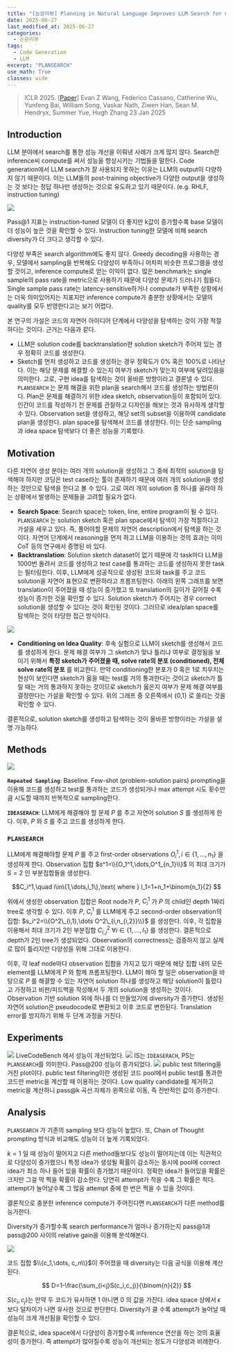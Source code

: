 ```yaml
---
title: "[논문리뷰] Planning in Natural Language Improves LLM Search for Code Generation"
date: 2025-06-27
last_modified_at: 2025-06-27
categories:
  - 논문리뷰
tags:
  - Code Generation
  - LLM
excerpt: "PLANSEARCH"
use_math: True
classes: wide
---
```

> ICLR 2025. [[Paper](https://openreview.net/forum?id=48WAZhwHHw)] 
> Evan Z Wang, Federico Cassano, Catherine Wu, Yunfeng Bai, William Song, Vaskar Nath, Ziwen Han, Sean M. Hendryx, Summer Yue, Hugh Zhang
> 23 Jan 2025

## Introduction
LLM 분야에서 search를 통한 성능 개선을 이뤄낸 사례가 크게 많지 않다. Search란 inference씨 compute를 써서 성능을 향상시키는 기법들을 말한다. Code generation에서 LLM search가 잘 사용되지 못하는 이유는 LLM의 output이 다양하지 않기 때문이다. 이는 LLM들의 post-training objective가 다양한 output을 생성하는 것 보다는 정답 하나만 생성하는 것으로 유도하고 있기 때문이다. (e.g. RHLF, instruction tuning)

![](/assets/img/PlanSearch/30.webp)

Pass@1 지표는 instruction-tuned 모델이 더 좋지만 k값이 증가할수록 base 모델이 더 성능이 높은 것을 확인할 수 있다. Instruction tuning한 모델에 비해 search diversity가 더 크다고 생각할 수 있다.

다양성 부족은 search algorithm에도 좋지 않다. Greedy decoding을 사용하는 경우, 모델에서 sampling을 반복해도 다양성이 부족하니 어차피 비슷한 프로그램을 생성할 것이고, inference compute로 얻는 이익이 없다. 많은 benchmark는 single sample의 pass rate을 metric으로 사용하기 때문에 다양성 문제가 드러나기 힘들다. Single sample pass rate는 latency-sensitive하거나 compute가 부족한 상황에서는 더욱 의미있어지는 지표지만 inference compute가 충분한 상황에서는 모델의 quality를 모두 반영한다고는 보기 어렵다.

본 연구의 가설은 코드의 자연어 아이디어 단계에서 다양성을 탐색하는 것이 가장 적절하다는 것이다. 근거는 다음과 같다.
- LLM은 solution code를 backtranslation한 solution sketch가 주어져 있는 경우 정확히 코드를 생성한다.
- Sketch를 먼저 생성하고 코드를 생성하는 경우 정확도가 0% 혹은 100%로 나타난다. 이는 해당 문제를 해결할 수 있는지 여부가 sketch가 맞는지 여부에 달려있음을 의미한다.
고로, 구현 idea를 탐색하는 것이 올바른 방향이라고 결론낼 수 있다. `PLANSEARCH` 는 문제 해결을 위한 plan을 search해서 코드를 생성하는 방법론이다. Plan은 문제를 해결하기 위한 idea sketch, observation등이 포함되어 있다. 인간이 코드를 작성하기 전 문제를 관찰하고 디자인을 해보는 것과 유사하게 생각할 수 있다. Observation set을 생성하고, 해당 set의 subset을 이용하여 candidate plan을 생성한다. plan space를 탐색해서 코드를 생성한다. 이는 단순 sampling과 idea space 탐색보다 더 좋은 성능을 기록했다.

## Motivation
다른 자연어 생성 분야는 여러 개의 solution을 생성하고 그 중에 최적의 solution을 탐색해야 하지만 코딩은 test case라는 툴이 존재하기 때문에 여러 개의 solution을 생성하는 것만으로 탐색을 한다고 볼 수 있다. 고로 여러 개의 solution 중 하나를 골라야 하는 상황에서 발생하는 문제들을 고려할 필요가 없다.
- **Search Space**: Search space는 token, line, entire program이 될 수 있다. `PLANSEARCH` 는 solution sketch 혹은 plan space에서 탐색이 가장 적절하다고 가설을 세우고 있다. 즉, 풀어야할 문제의 자연어 description에서 탐색을 하는 것이다. 자연어 단계에서 reasoning을 먼저 하고 LLM을 이용하는 것의 효과는 이미 CoT 등의 연구에서 증명된 바 있다.
- **Backtranslation**: Solution sketch dataset이 없기 때문에 각 task마다 LLM을 1000번 돌려서 코드를 생성하고 test case를 통과하는 코드를 생성하지 못한 task는 필터링한다. 이후, LLM에게 성공적으로 생성된 코드와 task를 주고 코드 solution을 자연어 표현으로 변환하라고 프롬프팅한다. 아래의 왼쪽 그래프를 보면 translation이 주어졌을 때 성능이 증가했고 또 translation의 길이가 길어질 수록 성능이 증가한 것을 확인할 수 있다. Solution sketch가 주어지는 경우 correct solution을 생성할 수 있다는 것이 확인된 것이다. 그러므로 idea/plan space를 탐색하는 것이 타당한 접근 방식이다.

![](/assets/img/PlanSearch/res.webp)

- **Conditioning on Idea Quality**: 후속 실험으로 LLM이 sketch를 생성해서 코드를 생성하게 한다. 문제 해결 여부가 그 sketch가 맞냐 틀리냐 여부로 결정됨을 보이기 위해서  **특정 sketch가 주어졌을 때, solve rate의 분포 (conditioned), 전체 solve rate의 분포** 를 비교한다. 만약 conditioning한 분포가 0 혹은 1로 치우치는 현상이 보인다면 sketch가 옳을 때는 test를 거의 통과한다는 것이고 sketch가 틀릴 때는 거의 통과하지 못하는 것이므로 sketch가 옳은지 여부가 문제 해결 여부를 결정한다는 가설을 확인할 수 있다. 위의 그래프 중 오른쪽에서 {0,1} 로 쏠리는 것을 확인할 수 있다.

결론적으로, solution sketch를 생성하고 탐색하는 것이 올바른 방향이라는 가설을 설명 가능하다.

## Methods
![](/assets/img/PlanSearch/plan.webp)

**`Repeated Sampling`**: Baseline. Few-shot (problem-solution pairs) prompting을 이용해 코드를 생성하고 test를 통과하는 코드가 생성되거나 max attempt 시도 횟수만큼 시도할 때까지 반복적으로 sampling한다.

**`IDEASERACH`**: LLM에게 해결해야 할 문제 $P$ 를 주고 자연어 solution $S$ 를 생성하게 한다. 이후, $P$ 와 $S$ 를 주고 코드를 생성하게 한다.

### `PLANSEARCH`
LLM에게 해결해야할 문제 $P$ 를 주고 first-order observations $O_i^1,i\in\{1,\dots,n_1\}$ 을 생성하게 한다. Observation 집합 $s^1=\\{O_1^1,\dots,O^1_{n_1}\\}$ 의 최대 크기가 $S=2$ 인 부분집합들을 생성한다.

$$C_i^1,\quad i\in\{1,\dots,l_1\},\text{ where } l_1=1+n_1+\binom{n_1}{2} $$ 

위에서 생성한 observation 집합은 Root node가 $P$, $C_i^1$ 가 $P$ 의 child인 depth 1짜리 tree로 생각할 수 있다. 이후 $P$, $C_i^1$ 를 LLM에게 주고 second-order observation의 집합: $s_i^2=\\{O^2\_{i,1},\dots O^2\_{i,n_{i,2}}\\}$ 를 생성한다. 이후, 각 집합을 이용해서 최대 크기가 2인 부분집합 $C_{i,j}^2\text{ }\forall i\in\{1,\dots,l_1\}$ 를 생성한다. 결론적으로 depth가 2인 tree가 생성되었다. Observation의 correctness는 검증하지 않고 실제로 많이 틀리지만 다양성을 위해 그대로 이용한다.

이후, 각 leaf node마다 observation 집합을 가지고 있기 때문에 해당 집합 내의 모든 element를 LLM에게 $P$ 와 함께 프롬프팅한다. LLM이 해야 할 일은 observation을 바탕으로 $P$ 를 해결할 수 있는 자연어 solution 하나를 생성하고 해당 solution이 틀렸다고 가정하고 비판/피드백을 작성해서 두 개의 solution을 생성하는 것이다. Observation 기반 solution 외에 하나를 더 만들었기에 diversity가 증가한다. 생성된 자연어 solution은 pseudocode로 변환되고 이후 코드로 변한된다. Translation error를 방지하기 위해 두 단계 과정을 거친다. 

## Experiments
![](/assets/img/PlanSearch/res0.webp)
LiveCodeBench 에서 성능이 개선되었다.
![](/assets/img/PlanSearch/res2.webp)
IS는 `IDEASERACH`, PS는 `PLANSEARCH`를 의미한다. Pass@200 성능이 증가되었다.
![](/assets/img/PlanSearch/res3.webp)
public test filtering을 거친 plot이다. public test filtering이란 생성된 코드 pool에서 public test를 통과한 코드만 metric을 계산할 때 이용하는 것이다. Low quality candidate를 제거하고 metric을 계산하니 pass@k 곡선 자체가 왼쪽으로 이동, 즉 전반적인 값이 증가한다.

## Analysis
`PLANSEARCH` 가 기존의 sampling 보다 성능이 높았다. 또, Chain of Thought prompting 방식과 비교해도 성능이 더 높게 기록되었다.

$k=1$ 일 때 성능이 떨어지고 다른 method들보다도 성능이 떨어지는데 이는 직관적으로 다양성이 증가했으니 특정 idea가 생성될 확률이 감소하는 동시에 pool에 correct idea가 최소 하나 들어 있을 확률이 증가했기 때문이다. 정확한 idea가 들어있을 확률은 크지만 그걸 딱 찍을 확률이 감소한다. 당연히 attempt가 작을 수록 그 확률은 적다. attempt가 늘어날수록 그 많음 attempt 중에 한 번은 찍을 수 있을 것이다. 

결론적으로 충분한 inference compute가 주어진다면 `PLANSEARCH`가 다른 method를 능가한다.

Diversity가 증가할수록  search performance가 얼마나 증가하는지 pass@1과 pass@200 사이의 relative gain을 이용해 분석해본다.

![](/assets/img/PlanSearch/res4.webp)

코드 집합 $\\{c_1,\dots, c_n\\}$이 주어졌을 때 diversity는 다음 공식을 이용해 계산된다.

$$ D=1-\frac{\sum_{i<j}S(c_i,c_j)}{\binom{n}{2}} $$

$S(c_i,c_j)$는 만약 두 코드가 유사하면 $1$ 아니면 $0$ 의 값을 가진다. idea space 상에서 $\epsilon$ 보다 덜차이가 나면 유사한 것으로 판단한다. Diversity가 클 수록 attempt가 늘어날 때 성능이 크게 개선됨을 확인할 수 있다.

결론적으로, idea space에서 다양성이 증가할수록 inference 연산을 하는 것의 효율성이 증가한다. 즉 attempt가 많아질수록 성능이 개선되는 정도가 다양성과 비례한다. 